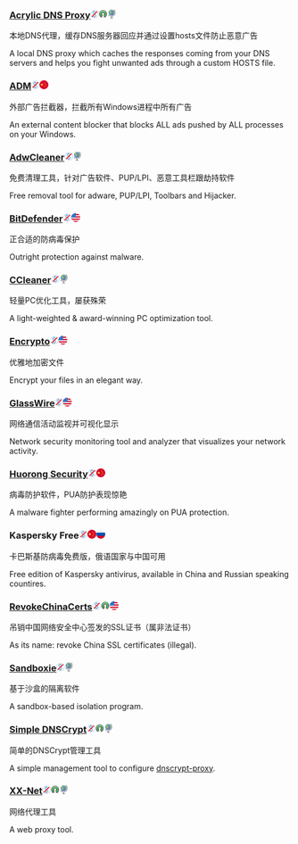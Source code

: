 ### [Acrylic DNS Proxy](http://mayakron.altervista.org/wikibase/show.php?id=AcrylicHome)![](/assets/图片2.png)![](/assets/open-source-icon.png)![](/assets/earth-globe.png)

本地DNS代理，缓存DNS服务器回应并通过设置hosts文件防止恶意广告

A local DNS proxy which caches the responses coming from your DNS servers and helps you fight unwanted ads through a custom HOSTS file.

### [ADM](http://www.admflt.com/)![](/assets/图片2.png)![](/assets/china.png)

外部广告拦截器，拦截所有Windows进程中所有广告

An external content blocker that blocks ALL ads pushed by ALL processes on your Windows.

### [AdwCleaner](https://toolslib.net/downloads/viewdownload/1-adwcleaner/)![](/assets/图片2.png)![](/assets/earth-globe.png)

免费清理工具，针对广告软件、PUP/LPI、恶意工具栏跟劫持软件

Free removal tool for adware, PUP/LPI, Toolbars and Hijacker.

### [BitDefender](http://www.bitdefender.com/)![](/assets/图片2.png)![](/assets/united-states.png)

正合适的防病毒保护

Outright protection against malware.

### [CCleaner](https://www.piriform.com/CCLEANER)![](/assets/图片2.png)![](/assets/earth-globe.png)

轻量PC优化工具，屡获殊荣

A light-weighted & award-winning PC optimization tool.

### [Encrypto](http://macpaw.com/encrypto)![](/assets/图片2.png)![](/assets/united-states.png)

优雅地加密文件

Encrypt your files in an elegant way.

### [GlassWire](https://www.glasswire.com/)![](/assets/图片2.png)![](/assets/united-states.png)

网络通信活动监视并可视化显示

Network security monitoring tool and analyzer that visualizes your network activity.

### [Huorong Security](http://www.huorong.cn/)![](/assets/图片2.png)![](/assets/china.png)

病毒防护软件，PUA防护表现惊艳

A malware fighter performing amazingly on PUA protection.

### Kaspersky Free![](/assets/图片2.png)![](/assets/china.png)![](/assets/russia.png)

卡巴斯基防病毒免费版，俄语国家与中国可用

Free edition of Kaspersky antivirus, available in China and Russian speaking countires.

### [RevokeChinaCerts](https://github.com/chengr28/RevokeChinaCerts)![](/assets/图片2.png)![](/assets/open-source-icon.png)![](/assets/united-states.png)

吊销中国网络安全中心签发的SSL证书（属非法证书）

As its name: revoke China SSL certificates \(illegal\).

### [Sandboxie](http://www.sandboxie.com/)![](/assets/图片2.png)![](/assets/earth-globe.png)

基于沙盒的隔离软件

A sandbox-based isolation program.

### [Simple DNSCrypt](https://simplednscrypt.org/)![](/assets/图片2.png)![](/assets/open-source-icon.png)![](/assets/earth-globe.png)

简单的DNSCrypt管理工具

A simple management tool to configure [dnscrypt-proxy](https://dnscrypt.org/).

### [**XX-Net**](https://github.com/XX-net/XX-Net)![](/assets/图片2.png)![](/assets/open-source-icon.png)![](/assets/earth-globe.png)

网络代理工具

A web proxy tool.

